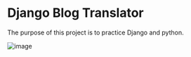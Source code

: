 # Django Blog Translator
The purpose of this project is to practice Django and python.

![image](https://user-images.githubusercontent.com/62229810/177228850-819ea16d-d36d-48c9-8815-913f0b42b95b.png)
